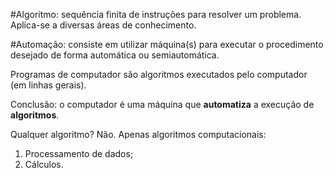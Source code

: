 #Algoritmo: sequência finita de instruções para resolver um problema. Aplica-se a diversas áreas de conhecimento. 

#Automação: consiste em utilizar máquina(s) para executar o procedimento desejado de forma automática ou semiautomática. 

Programas de computador são algoritmos executados pelo computador (em linhas gerais).

Conclusão: o computador é uma máquina que **automatiza** a execução de **algoritmos**.

Qualquer algoritmo? Não. Apenas algoritmos computacionais:
1. Processamento de dados;
2. Cálculos.



